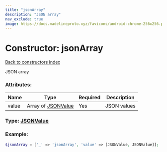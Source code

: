 ```yaml
---
title: "jsonArray"
description: "JSON array"
nav_exclude: true
image: https://docs.madelineproto.xyz/favicons/android-chrome-256x256.png
---
```

# Constructor: jsonArray  
[Back to constructors index](/API_docs/constructors/index.md)



JSON array

### Attributes:

| Name     |    Type       | Required | Description |
|----------|---------------|----------|-------------|
|value|Array of [JSONValue](/API_docs/types/JSONValue.md) | Yes|JSON values|



### Type: [JSONValue](/API_docs/types/JSONValue.md)


### Example:

```php
$jsonArray = ['_' => 'jsonArray', 'value' => [JSONValue, JSONValue]];
```  

